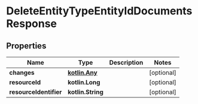 
# DeleteEntityTypeEntityIdDocumentsResponse

## Properties
| Name | Type | Description | Notes |
| ------------ | ------------- | ------------- | ------------- |
| **changes** | [**kotlin.Any**](.md) |  |  [optional] |
| **resourceId** | **kotlin.Long** |  |  [optional] |
| **resourceIdentifier** | **kotlin.String** |  |  [optional] |



